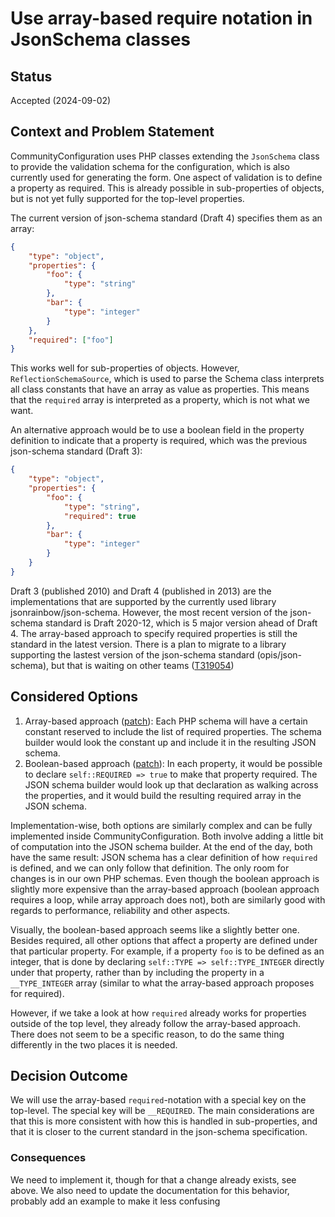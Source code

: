 # Use array-based require notation in JsonSchema classes

## Status

Accepted (2024-09-02)

## Context and Problem Statement

CommunityConfiguration uses PHP classes extending the `JsonSchema` class to provide the validation schema for the configuration,
which is also currently used for generating the form.
One aspect of validation is to define a property as required.
This is already possible in sub-properties of objects, but is not yet fully supported for the top-level properties.

The current version of json-schema standard (Draft 4) specifies them as an array:
```json
{
    "type": "object",
    "properties": {
        "foo": {
            "type": "string"
        },
        "bar": {
            "type": "integer"
        }
    },
    "required": ["foo"]
}
```
This works well for sub-properties of objects. However, `ReflectionSchemaSource`, which is used to parse the Schema class
interprets all class constants that have an array as value as properties.
This means that the `required` array is interpreted as a property, which is not what we want.

An alternative approach would be to use a boolean field in the property definition to indicate that a property is required,
which was the previous json-schema standard (Draft 3):
```json
{
    "type": "object",
    "properties": {
        "foo": {
            "type": "string",
            "required": true
        },
        "bar": {
            "type": "integer"
        }
    }
}
```

Draft 3 (published 2010) and Draft 4 (published in 2013) are the implementations that are supported by the currently used library jsonrainbow/json-schema.
However, the most recent version of the json-schema standard is Draft 2020-12, which is 5 major version ahead of Draft 4.
The array-based approach to specify required properties is still the standard in the latest version.
There is a plan to migrate to a library supporting the lastest version of the json-schema standard (opis/json-schema),
but that is waiting on other teams ([T319054](https://phabricator.wikimedia.org/T319054))

## Considered Options

1. Array-based approach ([patch](https://gerrit.wikimedia.org/r/c/mediawiki/extensions/CommunityConfiguration/+/1059149/4)): Each PHP schema will have a certain constant reserved to include the list of required properties. The schema builder would look the constant up and include it in the resulting JSON schema.
1. Boolean-based approach ([patch](https://gerrit.wikimedia.org/r/c/mediawiki/extensions/CommunityConfiguration/+/1063158)): In each property, it would be possible to declare `self::REQUIRED => true` to make that property required. The JSON schema builder would look up that declaration as walking across the properties, and it would build the resulting required array in the JSON schema.

Implementation-wise, both options are similarly complex and can be fully implemented inside CommunityConfiguration.
Both involve adding a little bit of computation into the JSON schema builder.
At the end of the day, both have the same result: JSON schema has a clear definition of how `required` is defined, and we can only follow that definition.
The only room for changes is in our own PHP schemas.
Even though the boolean approach is slightly more expensive than the array-based approach (boolean approach requires a loop, while array approach does not),
both are similarly good with regards to performance, reliability and other aspects.

Visually, the boolean-based approach seems like a slightly better one.
Besides required, all other options that affect a property are defined under that particular property.
For example, if a property `foo` is to be defined as an integer, that is done by declaring `self::TYPE => self::TYPE_INTEGER` directly under that property,
rather than by including the property in a `__TYPE_INTEGER` array (similar to what the array-based approach proposes for required).

However, if we take a look at how `required` already works for properties outside of the top level, they already follow the array-based approach.
There does not seem to be a specific reason, to do the same thing differently in the two places it is needed.


## Decision Outcome

We will use the array-based `required`-notation with a special key on the top-level. The special key will be `__REQUIRED`.
The main considerations are that this is more consistent with how this is handled in sub-properties,
and that it is closer to the current standard in the json-schema specification.

### Consequences

We need to implement it, though for that a change already exists, see above.
We also need to update the documentation for this behavior, probably add an example to make it less confusing
